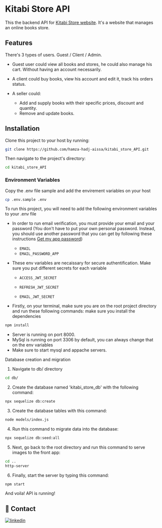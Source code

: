 # Kitabi Store API

This the backend API for [Kitabi Store website](https://github.com/hamza-hadj-aissa/kitabi_store_interface). It's a website that manages an online books store.

## Features
There's 3 types of users. Guest / Client / Admin.

* Guest user could view all books and stores, he could also manage his cart. Without having an account necessarily.

* A client could buy books, view his account and edit it, track his orders status.

* A seller could:

  -   Add and supply books with their specific prices, discount and quantity.
  -   Remove and update books.


## Installation
Clone this project to your host by running:
```bash
git clone https://github.com/hamza-hadj-aissa/kitabi_store_API.git
```
Then navigate to the project's directory:
```bash
cd kitabi_store_API
```


### Environment Variables
Copy the .env file sample and add the envirement variables on your host
```bash
cp .env.sample .env
```
To run this project, you will need to add the following environment variables to your .env file

* In order to run email verification, you must provide your email and your password (You don't have to put your own personal password. Instead, you should use another password that you can get by following these instructions [Get my app password](https://stackoverflow.com/a/45479968/19293939))
  *  `EMAIL`
  * `EMAIL_PASSWORD_APP`

* These env variables are necaissary for secure authentification. Make sure you put different secrets for each variable
  * `ACCESS_JWT_SECRET`


  * `REFRESH_JWT_SECRET`


  * `EMAIL_JWT_SECRET`

* Firstly, on your terminal, make sure you are on the root project directory and run these following commands:
make sure you install the dependencies
```bash
npm install
```
-   Server is running on port 8000.
-   MySql is running on port 3306 by default, you can always change that on the env variables
-   Make sure to start mysql and appache servers.

Database creation and migration
1. Navigate to db/ directory
```bash
cd db/
```
2. Create the database named 'kitabi_store_db' with the following command:
```bash
npx sequelize db:create
```
3. Create the database tables with this command:
```bash
node models/index.js
```

4. Run this command to migrate data into the database:

```bash
npx sequelize db:seed:all
```
5. Next, go back to the root directory and run this command to serve images to the front app:
```bash
cd ..
http-server
```

6. Finally, start the server by typing this command:
```bash
npm start
```
And voila! API is running!

## 🔗 Contact
[![linkedin](https://img.shields.io/badge/linkedin-0A66C2?style=for-the-badge&logo=linkedin&logoColor=white)](https://www.linkedin.com/in/hadjaissahamza/)
